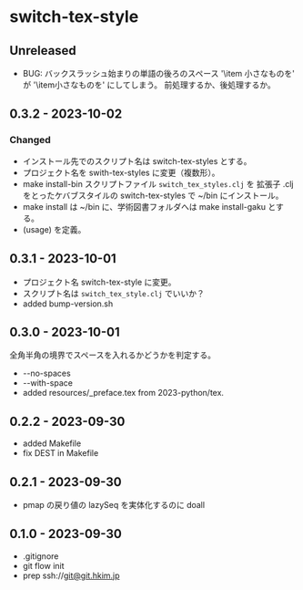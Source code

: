 # switch-tex-style

## Unreleased
- BUG: バックスラッシュ始まりの単語の後ろのスペース
  '\item 小さなものを' が '\item小さなものを' にしてしまう。
  前処理するか、後処理するか。



## 0.3.2 - 2023-10-02
### Changed
- インストール先でのスクリプト名は switch-tex-styles とする。
- プロジェクト名を swith-tex-styles に変更（複数形）。
- make install-bin
  スクリプトファイル `switch_tex_styles.clj` を
  拡張子 .clj をとったケバブスタイルの switch-tex-styles で ~/bin にインストール。
- make install は ~/bin に、学術図書フォルダへは make install-gaku とする。
- (usage) を定義。

## 0.3.1 - 2023-10-01
- プロジェクト名 switch-tex-style に変更。
- スクリプト名は `switch_tex_style.clj` でいいか？
- added bump-version.sh

## 0.3.0 - 2023-10-01
全角半角の境界でスペースを入れるかどうかを判定する。
- --no-spaces
- --with-space
- added resources/_preface.tex from 2023-python/tex.

## 0.2.2 - 2023-09-30
- added Makefile
- fix DEST in Makefile

## 0.2.1 - 2023-09-30
- pmap の戻り値の lazySeq を実体化するのに doall

## 0.1.0 - 2023-09-30
- .gitignore
- git flow init
- prep ssh://git@git.hkim.jp
